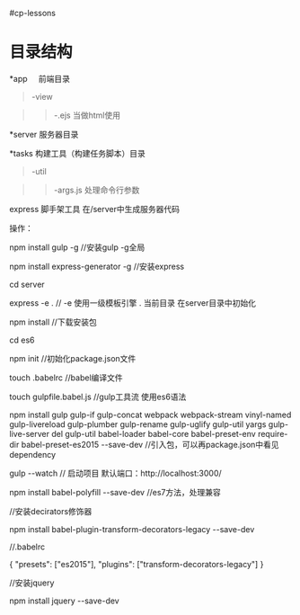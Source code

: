 ﻿#cp-lessons
 
 <h1>目录结构</h1>
*app     前端目录

>-view  

>> -.ejs 当做html使用        

*server  服务器目录

*tasks   构建工具（构建任务脚本）目录

>-util

>>-args.js   处理命令行参数
        



express    脚手架工具      在/server中生成服务器代码


操作：

npm install gulp -g     //安装gulp  -g全局

npm install express-generator -g    //安装express

cd server

express -e .       // -e 使用一级模板引擎  . 当前目录      在server目录中初始化

npm install         //下载安装包

cd es6

npm init  //初始化package.json文件

touch .babelrc  //babel编译文件

touch gulpfile.babel.js     //gulp工具流  使用es6语法


npm install gulp gulp-if gulp-concat webpack webpack-stream vinyl-named gulp-livereload gulp-plumber 
gulp-rename  gulp-uglify gulp-util yargs gulp-live-server del gulp-util babel-loader babel-core 
babel-preset-env require-dir babel-preset-es2015 --save-dev
//引入包，可以再package.json中看见dependency

gulp --watch    //  启动项目  默认端口：http://localhost:3000/

npm install babel-polyfill --save-dev   //es7方法，处理兼容


//安装decirators修饰器

npm install babel-plugin-transform-decorators-legacy --save-dev

//.babelrc

{
  "presets": ["es2015"],
  "plugins": ["transform-decorators-legacy"]
}


//安装jquery

npm install jquery --save-dev

